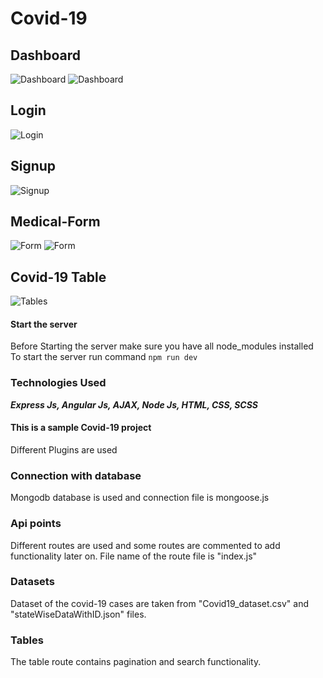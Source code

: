 # Covid-19

## Dashboard
![Dashboard](https://github.com/gyan3098/Covid-19/blob/master/git_images/Dashboard1.PNG "Dashboard1")
![Dashboard](https://github.com/gyan3098/Covid-19/blob/master/git_images/Dashboard2.png "Dashboard2")

## Login
![Login](https://github.com/gyan3098/Covid-19/blob/master/git_images/login.png "Login")

## Signup
![Signup](https://github.com/gyan3098/Covid-19/blob/master/git_images/signup.png "Signup")

## Medical-Form
![Form](https://github.com/gyan3098/Covid-19/blob/master/git_images/form1.png "Form")
![Form](https://github.com/gyan3098/Covid-19/blob/master/git_images/form2.png "Form")

## Covid-19 Table
![Tables](https://github.com/gyan3098/Covid-19/blob/master/git_images/tables.png "Tables")

#### Start the server
Before Starting the server make sure you have all node_modules installed
To start the server run command
`npm run dev`

### Technologies Used
***Express Js, Angular Js, AJAX, Node Js, HTML, CSS, SCSS***

#### This is a sample Covid-19 project
Different Plugins are used

### Connection with database
Mongodb database is used and connection file is mongoose.js

### Api points
Different routes are used and some routes are commented to add functionality later on.
File name of the route file is "index.js"

### Datasets
Dataset of the covid-19 cases are taken from "Covid19_dataset.csv" and "stateWiseDataWithID.json" files.

### Tables
The table route contains pagination and search functionality.